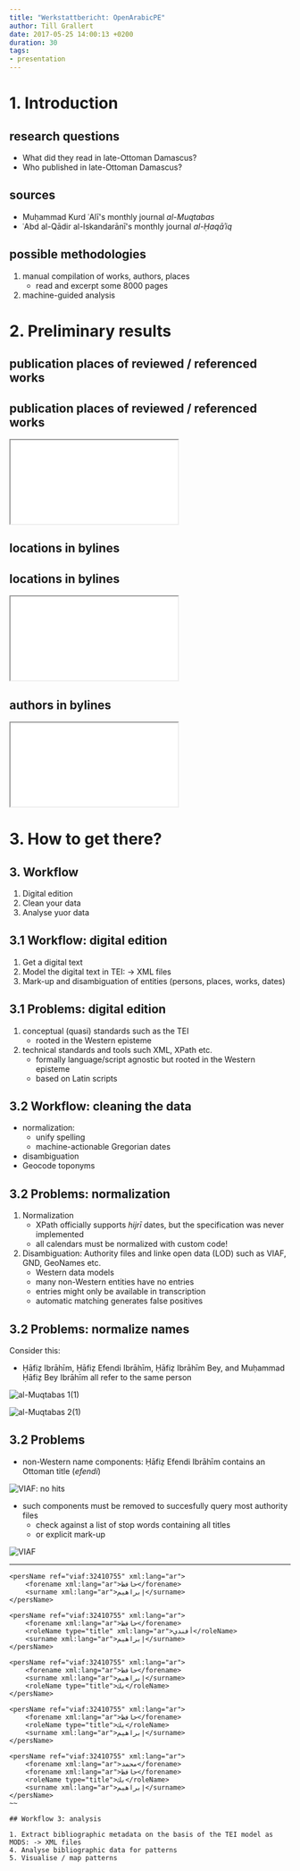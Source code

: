 ```yaml
---
title: "Werkstattbericht: OpenArabicPE"
author: Till Grallert
date: 2017-05-25 14:00:13 +0200
duration: 30
tags:
- presentation
---
```


# 1. Introduction
## research questions

- What did they read in late-Ottoman Damascus?
- Who published in late-Ottoman Damascus?

## sources

- Muḥammad Kurd ʿAlī's monthly journal *al-Muqtabas*
- ʿAbd al-Qādir al-Iskandarānī's monthly journal *al-Ḥaqāʾiq*

## possible methodologies

1. manual compilation of works, authors, places
    - read and excerpt some 8000 pages
2. machine-guided analysis


# 2. Preliminary results
## publication places of reviewed / referenced works

<script src="https://embed.github.com/view/geojson/OpenArabicPE/slides/gh-pages/assets/maps/muqtabas_reviews-toponyms.geojson?height=300&width=800"></script>

## publication places of reviewed / referenced works

<iframe class="size-80" src="../assets/maps/map_muqtabas-reviews.html"></iframe>

<!-- # Who published in late-Ottoman Damascus? -->
## locations in bylines

<script src="https://embed.github.com/view/geojson/OpenArabicPE/slides/gh-pages/assets/maps/muqtabas_bylines-toponyms.geojson?height=300&width=800"></script>

## locations in bylines

<iframe class="size-80" src="../assets/maps/map_muqtabas-bylines.html"></iframe>

## authors in bylines

<iframe class="size-80" src="../assets/muqtabas_word-cloud.html"></iframe>

# 3. How to get there?
## 3. Workflow

1. Digital edition
2. Clean your data
3. Analyse yuor data

## 3.1 Workflow: digital edition

1. Get a digital text
2. Model the digital text in TEI: -> XML files
3. Mark-up and disambiguation of entities (persons, places, works, dates)

## 3.1 Problems: digital edition

1. conceptual (quasi) standards such as the TEI
    - <!-- available mark-up schemes despite being language agnostic are -->  rooted in the Western episteme
2. technical standards and tools such XML, XPath etc.
    - formally language/script agnostic but rooted in the Western episteme
    - based on Latin scripts

<!-- examples for both cases from other talks -->

## 3.2 Workflow: cleaning the data

- normalization: 
    + unify spelling
    - machine-actionable Gregorian dates
- disambiguation
- Geocode toponyms

## 3.2 Problems: normalization

1. Normalization
    - XPath officially supports *hijrī* dates, but the specification was never implemented
    - all calendars must be normalized with custom code!
2. Disambiguation: Authority files and linke open data (LOD) such as VIAF, GND, GeoNames etc.
    - Western data models
    - many non-Western entities have no entries
    - entries might only be available in transcription
    - automatic matching generates false positives

## 3.2 Problems: normalize names

<!-- Consider  Aḥmad Bey Zakī / أحمد بك زكي

- ![[*al-Muqtabas* #3(7)](https://rawgit.com/tillgrallert/digital-muqtabas/master/xml/oclc_4770057679-i_31.TEIP5.xml#div_4.d1e910)](../assets/disambiguation_names-tei.png)
- ![VIAF: no hits](../assets/disambiguation_names-viaf.png)
- ![VIAF](../assets/disambiguation_names-viaf_49218655.png) -->

Consider this:

- Ḥāfiẓ Ibrāhīm, Ḥāfiẓ Efendi Ibrāhīm, Ḥāfiẓ Ibrāhīm Bey, and Muḥammad Ḥāfiẓ Bey Ibrāhīm all refer to the same person 

![[*al-Muqtabas* 1(1)](https://rawgit.com/tillgrallert/digital-muqtabas/master/xml/oclc_4770057679-i_1.TEIP5.xml#div_7.d1e1661)](../assets/disambiguation_names-tei-viaf_32410755-1.png)

![[*al-Muqtabas* 2(1)](https://rawgit.com/tillgrallert/digital-muqtabas/master/xml/oclc_4770057679-i_13.TEIP5.xml#div_13.d1e2334)](../assets/disambiguation_names-tei-viaf_32410755-2.png)

## 3.2 Problems

- non-Western name components: Ḥāfiẓ Efendi Ibrāhīm contains an Ottoman title (*efendi*)
    
![VIAF: no hits](../assets/disambiguation_names-viaf_32410755-none.png)

- such components must be removed to succesfully query most authority files
    + check against a list of stop words containing all titles
    + or explicit mark-up
    
![VIAF](../assets/disambiguation_names-viaf_32410755.png)

------------

~~~{.xml}
<persName ref="viaf:32410755" xml:lang="ar">
    <forename xml:lang="ar">حافظ</forename> 
    <surname xml:lang="ar">إبراهيم</surname> 
</persName>

<persName ref="viaf:32410755" xml:lang="ar">
    <forename xml:lang="ar">حافظ</forename> 
    <roleName type="title" xml:lang="ar">أفندي</roleName>
    <surname xml:lang="ar">إبراهيم</surname> 
</persName>

<persName ref="viaf:32410755" xml:lang="ar">
    <forename xml:lang="ar">حافظ</forename> 
    <surname xml:lang="ar">إبراهيم</surname> 
    <roleName type="title">بك</roleName> 
</persName>

<persName ref="viaf:32410755" xml:lang="ar">
    <forename xml:lang="ar">حافظ</forename> 
    <roleName type="title">بك</roleName> 
    <surname xml:lang="ar">إبراهيم</surname> 
</persName>

<persName ref="viaf:32410755" xml:lang="ar">
    <forename xml:lang="ar">محمد</forename>
    <forename xml:lang="ar">حافظ</forename> 
    <roleName type="title">بك</roleName> 
    <surname xml:lang="ar">إبراهيم</surname> 
</persName>
~~

## Workflow 3: analysis

1. Extract bibliographic metadata on the basis of the TEI model as MODS: -> XML files
4. Analyse bibliographic data for patterns
5. Visualise / map patterns


